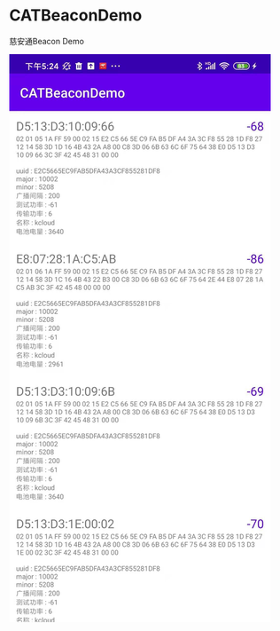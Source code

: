 # CATBeaconDemo
慈安通Beacon Demo

![截图1](https://github.com/casnetvi/CATBeaconDemo/blob/main/image/WechatIMG166.jpeg)